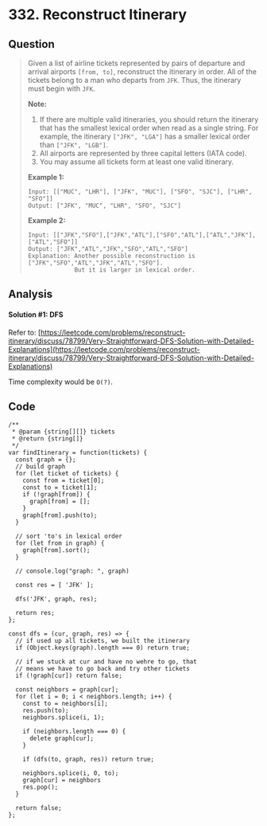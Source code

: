 # 332. Reconstruct Itinerary

## Question

> Given a list of airline tickets represented by pairs of departure and arrival airports `[from, to]`, reconstruct the itinerary in order. All of the tickets belong to a man who departs from `JFK`. Thus, the itinerary must begin with `JFK`.
>
> **Note:**
>
> 1. If there are multiple valid itineraries, you should return the itinerary that has the smallest lexical order when read as a single string. For example, the itinerary `["JFK", "LGA"]` has a smaller lexical order than `["JFK", "LGB"]`.
> 2. All airports are represented by three capital letters \(IATA code\).
> 3. You may assume all tickets form at least one valid itinerary.
>
> **Example 1:**
>
> ```text
> Input: [["MUC", "LHR"], ["JFK", "MUC"], ["SFO", "SJC"], ["LHR", "SFO"]]
> Output: ["JFK", "MUC", "LHR", "SFO", "SJC"]
> ```
>
> **Example 2:**
>
> ```text
> Input: [["JFK","SFO"],["JFK","ATL"],["SFO","ATL"],["ATL","JFK"],["ATL","SFO"]]
> Output: ["JFK","ATL","JFK","SFO","ATL","SFO"]
> Explanation: Another possible reconstruction is ["JFK","SFO","ATL","JFK","ATL","SFO"].
>              But it is larger in lexical order.
> ```

## Analysis

#### Solution \#1: DFS

Refer to: [https://leetcode.com/problems/reconstruct-itinerary/discuss/78799/Very-Straightforward-DFS-Solution-with-Detailed-Explanations](https://leetcode.com/problems/reconstruct-itinerary/discuss/78799/Very-Straightforward-DFS-Solution-with-Detailed-Explanations)

Time complexity would be `O(?)`.

## Code

```text
/**
 * @param {string[][]} tickets
 * @return {string[]}
 */
var findItinerary = function(tickets) {
  const graph = {};
  // build graph
  for (let ticket of tickets) {
    const from = ticket[0];
    const to = ticket[1];
    if (!graph[from]) {
      graph[from] = [];
    }
    graph[from].push(to);
  }
  
  // sort 'to's in lexical order
  for (let from in graph) {
    graph[from].sort();
  }
  
  // console.log("graph: ", graph)
  
  const res = [ 'JFK' ];
  
  dfs('JFK', graph, res);
  
  return res;
};

const dfs = (cur, graph, res) => {
  // if used up all tickets, we built the itinerary 
  if (Object.keys(graph).length === 0) return true;
  
  // if we stuck at cur and have no wehre to go, that
  // means we have to go back and try other tickets
  if (!graph[cur]) return false;
  
  const neighbors = graph[cur];
  for (let i = 0; i < neighbors.length; i++) {
    const to = neighbors[i];
    res.push(to);
    neighbors.splice(i, 1);
    
    if (neighbors.length === 0) {
      delete graph[cur];
    }
    
    if (dfs(to, graph, res)) return true;
    
    neighbors.splice(i, 0, to);
    graph[cur] = neighbors
    res.pop();
  }
  
  return false;
};











```

